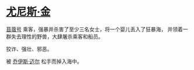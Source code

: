 # [尤尼斯·金](../龙套/尤尼斯·金.md)

[苜蓿号](../船只/苜蓿号.md) 乘客，强暴并杀害了至少三名女士，将一个婴儿丢入了狂暴海，
并领着一群失去理性的野兽，大肆屠杀乘客和船员。

狡诈、强壮、邪恶。

被 [乔伊斯·迈尔](../龙套/乔伊斯·迈尔.md) 松手而掉入海中。
